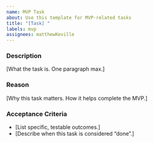 ```yaml
---
name: MVP Task
about: Use this template for MVP-related tasks
title: "[Task] "
labels: mvp
assignees: matthewKeville
---
```


### Description
[What the task is. One paragraph max.]

### Reason
[Why this task matters. How it helps complete the MVP.]

### Acceptance Criteria
- [List specific, testable outcomes.]
- [Describe when this task is considered “done”.]

